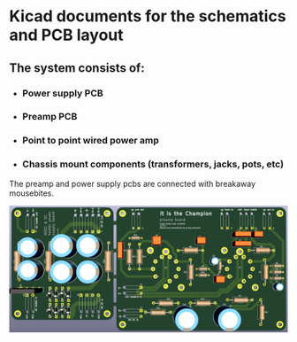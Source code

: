 # Kicad documents for the schematics and PCB layout

## The system consists of:
- ### Power supply PCB
- ### Preamp PCB
- ### Point to point wired power amp
- ### Chassis mount components (transformers, jacks, pots, etc)

The preamp and power supply pcbs are connected with breakaway mousebites.

![pcb](pics/pcb_front.png)